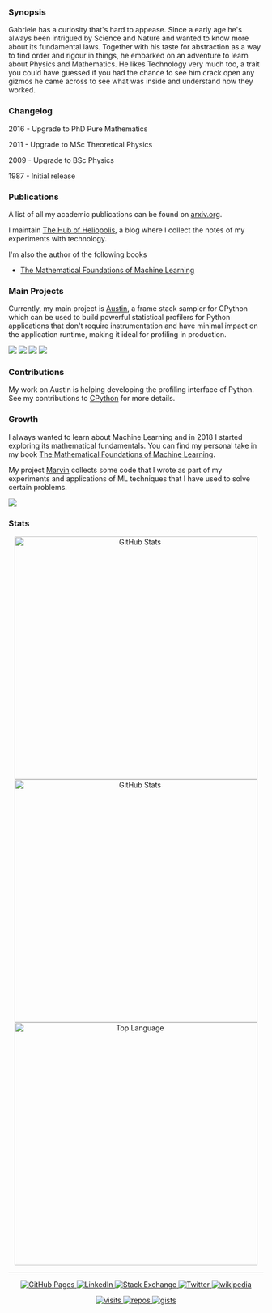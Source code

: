 ### Synopsis

Gabriele has a curiosity that's hard to appease. Since a early age he's always
been intrigued by Science and Nature and wanted to know more about its
fundamental laws. Together with his taste for abstraction as a way to find order
and rigour in things, he embarked on an adventure to learn about Physics and
Mathematics. He likes Technology very much too, a trait you could have guessed
if you had the chance to see him crack open any gizmos he came across to see
what was inside and understand how they worked.


### Changelog

2016 - Upgrade to PhD Pure Mathematics

2011 - Upgrade to MSc Theoretical Physics

2009 - Upgrade to BSc Physics

1987 - Initial release


### Publications

A list of all my academic publications can be found on
[arxiv.org](https://arxiv.org/a/tornetta_g_1.html).

I maintain [The Hub of Heliopolis](http://p403n1x87.github.io/), a blog
where I collect the notes of my experiments with technology.

I'm also the author of the following books

- [The Mathematical Foundations of Machine Learning](https://www.amazon.co.uk/Mathematical-Foundations-Machine-Learning/dp/B093CHHMSQ)


### Main Projects

Currently, my main project is [Austin](https://github.com/P403n1x87/austin), a
frame stack sampler for CPython which can be used to build powerful statistical
profilers for Python applications that don't require instrumentation and have
minimal impact on the application runtime, making it ideal for profiling in
production.

[![](https://github-readme-stats.vercel.app/api/pin/?username=p403n1x87&repo=austin&hide_border=true&theme=tokyonight)](https://github.com/p403n1x87/austin)
[![](https://github-readme-stats.vercel.app/api/pin/?username=p403n1x87&repo=austin-tui&hide_border=true&theme=tokyonight)](https://github.com/p403n1x87/austin-tui)
[![](https://github-readme-stats.vercel.app/api/pin/?username=p403n1x87&repo=austin-vscode&hide_border=true&theme=tokyonight)](https://github.com/p403n1x87/austin-vscode)
[![](https://github-readme-stats.vercel.app/api/pin/?username=p403n1x87&repo=austin-web&hide_border=true&theme=tokyonight)](https://github.com/p403n1x87/austin-web)


### Contributions

My work on Austin is helping developing the profiling interface of Python. See
my contributions to [CPython](https://github.com/python/cpython/pulls?q=is%3Apr+author%3AP403n1x87+)
for more details.


### Growth

I always wanted to learn about Machine Learning and in 2018 I started exploring
its mathematical fundamentals. You can find my personal take in my book
[The Mathematical Foundations of Machine Learning](https://www.amazon.co.uk/dp/B093CHHMSQ).

My project [Marvin](https://github.com/P403n1x87/marvin) collects some code that
I wrote as part of my experiments and applications of ML techniques that I have
used to solve certain problems.

[![](https://github-readme-stats.vercel.app/api/pin/?username=p403n1x87&repo=marvin&hide_border=true&theme=tokyonight)](https://github.com/p403n1x87/marvin)

### Stats

<p align="center">
    <img alt="GitHub Stats"
         width="480px"
         src="https://github-readme-stats.vercel.app/api?username=p403n1x87&show_icons=true&theme=tokyonight&hide_border=true" />
    </br>
    <img alt="GitHub Stats"
         width="480px"
         src="https://github-readme-streak-stats.herokuapp.com/?user=p403n1x87&show_icons=true&include_all_commits=true&theme=tokyonight&hide_border=true" />
    </br>
    <img alt="Top Language"
         width="480px"
         src="https://github-readme-stats.vercel.app/api/top-langs/?username=p403n1x87&theme=tokyonight&hide_border=true&layout=compact&langs_count=10&include_all_commits=true&hide_progress=true" />
</p>

----

<p align="center">
    <a href="https://p403n1x87.github.io/" target="_blank">
        <img alt="GitHub Pages"
             src="https://img.shields.io/badge/-the--hub--of--heliopolis-000000?style=flat-square&logo=GitHub&logoColor=white" />
    </a>
    <a href="https://www.linkedin.com/in/gabriele-tornetta-b2733759" target="_blank">
        <img alt="LinkedIn"
             src="https://img.shields.io/badge/-Gabriele%20Tornetta-0077B5?style=flat-square&logo=Linkedin&logoColor=white" />
    </a>
    <a href="https://stackexchange.com/users/528399/phoenix87" target="_blank">
        <img alt="Stack Exchange"
             src="https://img.shields.io/badge/-phoenix87-1E5297?style=flat-square&logo=Stack-Exchange&logoColor=white" />
    </a>
    <a href="https://twitter.com/p403n1x87" target="_blank">
        <img alt="Twitter"
             src="https://img.shields.io/badge/-@p403n1x87-1DA1F2?style=flat-square&logo=Twitter&logoColor=white" />
    </a>
    <a href="https://en.wikipedia.org/wiki/User:Gabriele_Nunzio_Tornetta" target="_blank">
        <img alt="wikipedia"
             src="https://img.shields.io/badge/-Gabriele%20Nunzio%20Tornetta-7f7f7f?style=flat-square&logo=Wikipedia&logoColor=black&labelColor=white" />
    </a>
</p>

<p align="center">
    <a href="https://github.com/p403n1x87" target="_blank">
        <img alt="visits"
             src="https://badges.pufler.dev/visits/p403n1x87/p403n1x87?logo=GitHub&label=visits&color=success&logoColor=white&style=flat-square" />
    </a>
    <a href="https://github.com/p403n1x87" target="_blank">
        <img alt="repos"
             src="https://badges.pufler.dev/repos/p403n1x87?logo=GitHub&label=repos&color=success&logoColor=white&style=flat-square" />
    </a>
    <a href="https://github.com/p403n1x87" target="_blank">
        <img alt="gists"
             src="https://badges.pufler.dev/gists/p403n1x87?logo=GitHub&label=gists&color=success&logoColor=white&style=flat-square" />
    </a>
</p>

<!--
**P403n1x87/P403n1x87** is a ✨ _special_ ✨ repository because its `README.md` (this file) appears on your GitHub profile.

Here are some ideas to get you started:

- 🔭 I’m currently working on ...
- 🌱 I’m currently learning ...
- 👯 I’m looking to collaborate on ...
- 🤔 I’m looking for help with ...
- 💬 Ask me about ...
- 📫 How to reach me: ...
- 😄 Pronouns: ...
- ⚡ Fun fact: ...
-->
